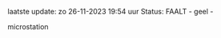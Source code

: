 laatste update: 
zo 26-11-2023 19:54   uur 
Status: FAALT - geel - 
<div class="service Y">microstation</div>